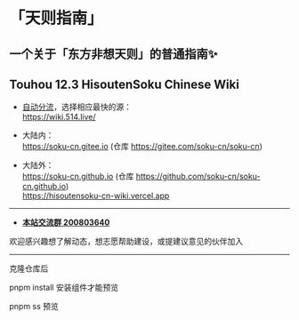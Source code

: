 # 「天则指南」
## 一个关于「东方非想天则」的普通指南✨
## Touhou 12.3 HisoutenSoku Chinese Wiki

- [自动分流](https://github.com/soku-cn/wiki-forward)，选择相应最快的源：  
https://wiki.514.live/

- 大陆内：  
https://soku-cn.gitee.io  (仓库 https://gitee.com/soku-cn/soku-cn)

- 大陆外：  
https://soku-cn.github.io  (仓库 https://github.com/soku-cn/soku-cn.github.io)  
https://hisoutensoku-cn-wiki.vercel.app


---------------------------------------------------------

- [**本站交流群  200803640**](http://qm.qq.com/cgi-bin/qm/qr?_wv=1027&k=BlPlWLS0pzH53ek-6s_li9I9iyKOX2rp&authKey=IeuhBJ9I5o%2B2wsG9Ms0M1UaLEYqtSQERdxJ713CxleEak%2FBvvByzAGiJg%2Bw0zp8D&noverify=0&group_code=200803640)

欢迎感兴趣想了解动态，想志愿帮助建设，或提建议意见的伙伴加入

---------------------------------------------------------

克隆仓库后

pnpm install 安装组件才能预览

pnpm ss 预览

